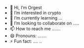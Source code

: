 - 👋 Hi, I’m Orgest
- 👀 I’m interested in crypto
- 🌱 I’m currently learning ...
- 💞️ I’m looking to collaborate on .....
- 📫 How to reach me .......
- 😄 Pronouns: .......
- ⚡ Fun fact: ....
..
<!---
orgestduro743/orgestduro743 is a ✨ special ✨ repository because its `README.md` (this file) appears on your GitHub profile.
You can click the Preview link to take a look at your changes.
--->
